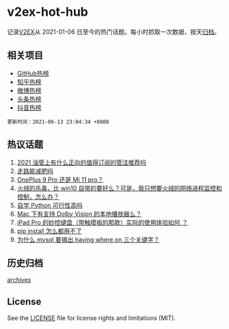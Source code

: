 # v2ex-hot-hub

 记录[V2EX](https://www.v2ex.com/)从 2021-01-06 日至今的热门话题。每小时抓取一次数据，按天[归档](archives)。
 
 ## 相关项目

- [GitHub热榜](https://github.com/lonnyzhang423/github-hot-hub)
- [知乎热榜](https://github.com/lonnyzhang423/zhihu-hot-hub)
- [微博热榜](https://github.com/lonnyzhang423/weibo-hot-hub)
- [头条热榜](https://github.com/lonnyzhang423/toutiao-hot-hub)
- [抖音热榜](https://github.com/lonnyzhang423/douyin-hot-hub)


 `更新时间：2021-06-13 23:04:34 +0800`

## 热议话题

1. [2021 油管上有什么正向的值得订阅的管注推荐吗](https://www.v2ex.com/t/783183)
1. [走路能减肥吗](https://www.v2ex.com/t/783227)
1. [OnePlus 9 Pro 还是 Mi 11 pro？](https://www.v2ex.com/t/783185)
1. [火绒的杀毒，比 win10 自带的要好么？可是，我只想要火绒的网络进程监控和控制，怎么办？](https://www.v2ex.com/t/783173)
1. [自学 Python 可行性高吗](https://www.v2ex.com/t/783175)
1. [Mac 下有支持 Dolby Vision 的本地播放器么？](https://www.v2ex.com/t/783200)
1. [iPad Pro 的妙控键盘（带触摸板的那款）实际的使用体验如何 ？](https://www.v2ex.com/t/783170)
1. [pip install 怎么都用不了](https://www.v2ex.com/t/783219)
1. [为什么 mysql 要搞出 having where on 三个关键字？](https://www.v2ex.com/t/783215)

## 历史归档

[archives](archives)

## License

See the [LICENSE](LICENSE) file for license rights and limitations (MIT).
